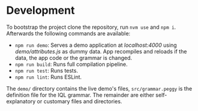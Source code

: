 # Development

To bootstrap the project clone the repository, run `nvm use` and `npm i`. Afterwards the following commands are available:

- `npm run demo`: Serves a demo application at *localhost:4000* using *demo/attributes.js* as dummy data. App recompiles and reloads if the data, the app code or the grammar is changed.
- `npm run build`: Runs full compilation pipeline.
- `npm run test`: Runs tests.
- `npm run lint`: Runs ESLint.

The `demo/` directory contains the live demo's files, `src/grammar.peggy` is the definition file for the IQL grammar. The remainder are either self-explanatory or customary files and directories.